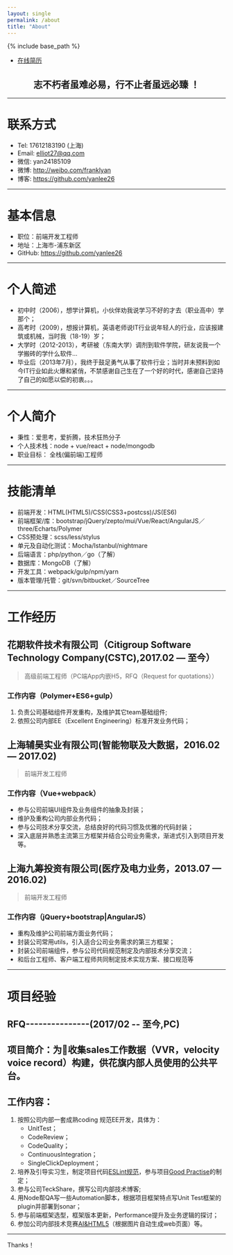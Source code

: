 ```yaml
---
layout: single
permalink: /about
title: "About"
---
```


{% include base_path %}

- [在线简历](http://frankyl.deercv.com/?preview=1)

## <center>志不朽者虽难必易，行不止者虽远必臻 ！</center>

----------

# 联系方式

- Tel: 17612183190 (上海)
- Email: elliot27@qq.com
- 微信: yan24185109
- 微博: http://weibo.com/franklyan
- 博客: https://github.com/yanlee26

----------

# 基本信息

- 职位：前端开发工程师
- 地址：上海市-浦东新区
- GitHub: https://github.com/yanlee26

----------

# 个人简述

- 初中时（2006），想学计算机，小伙伴劝我说学习不好的才去（职业高中）学那个；
- 高考时（2009），想报计算机，英语老师说IT行业说年轻人的行业，应该报建筑或机械，当时我（18-19）岁；
- 大学时（2012-2013），考研被（东南大学）调剂到软件学院，研友说我一个学搬砖的学什么软件...
- 毕业后（2013年7月），我终于鼓足勇气从事了软件行业；当时并未预料到如今IT行业如此火爆和紧俏，不禁感谢自己生在了一个好的时代，感谢自己坚持了自己的如愿以偿的初衷。。。

----------

# 个人简介

- 秉性：爱思考，爱折腾，技术狂热分子
- 个人技术栈：node + vue/react + node/mongodb
- 职业目标： 全栈(偏前端)工程师


----------

# 技能清单

- 前端开发：HTML(HTML5)/CSS(CSS3+postcss)/JS(ES6)
- 前端框架/库：bootstrap/jQuery/zepto/mui/Vue/React/AngularJS／three/Echarts/Polymer
- CSS预处理：scss/less/stylus
- 单元及自动化测试：Mocha/Istanbul/nightmare
- 后端语言：php/python／go（了解）
- 数据库：MongoDB（了解）
- 开发工具：webpack/gulp/npm/yarn
- 版本管理/托管：git/svn/bitbucket／SourceTree

--------------------

# 工作经历

## 花期软件技术有限公司（Citigroup Software Technology Company(CSTC),2017.02 — 至今）

> 高级前端工程师（PC端App内嵌H5，RFQ（Request for quotations））

### 工作内容（Polymer+ES6+gulp）

1. 负责公司基础组件开发重构，及维护其它team基础组件;
2. 依照公司内部EE（Excellent Engineering）标准开发业务代码；

## 上海辅昊实业有限公司(智能物联及大数据，2016.02 — 2017.02)

> 前端开发工程师

### 工作内容（Vue+webpack）

- 参与公司前端UI组件及业务组件的抽象及封装；
- 维护及重构公司内部业务代码；
- 参与公司技术分享交流，总结良好的代码习惯及优雅的代码封装；
- 深入底层并熟悉主流第三方框架并结合公司业务需求，渐进式引入到项目开发等。

## 上海九筹投资有限公司(医疗及电力业务，2013.07 — 2016.02)

> 前端开发工程师

### 工作内容（jQuery+bootstrap|AngularJS）

- 重构及维护公司前端方面业务代码；
- 封装公司常用utils，引入适合公司业务需求的第三方框架；
- 封装公司前端组件，参与公司代码规范制定及内部技术分享交流；
- 和后台工程师、客户端工程师共同制定技术实现方案、接口规范等

--------------------

# 项目经验

## RFQ---------------(2017/02 -- 至今,PC)

## 项目简介：为收集sales工作数据（VVR，velocity voice record）构建，供花旗内部人员使用的公共平台。

## 工作内容：

1. 按照公司内部一套成熟coding 规范EE开发，具体为：
	- UnitTest；
    - CodeReview；
    - CodeQuality；
    - ContinuousIntegration；
    - SingleClickDeployment；
2. 培养及引导实习生，制定项目代码[ESLint规范](https://zhuanlan.zhihu.com/p/30995292)，参与项目[Good Practise](http://www.cnblogs.com/frank26/p/7413979.html)的制定；
3. 参与公司TeckShare，撰写公司内部技术博客;
4. 用Node帮QA写一些Automation脚本，根据项目框架特点写Unit Test框架的plugin并部署到sonar；
5. 参与前端框架选型，框架版本更新，Performance提升及业务逻辑的探讨；
6. 参加公司内部技术竞赛[AI&HTML5](https://github.com/yanlee26/HTML)（根据图片自动生成web页面）等。

--------------------

Thanks！
